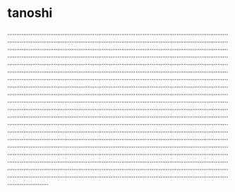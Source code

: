 # tanoshi
.......................................................................................................................................................................................................................................................................................................................................................................................................................................................................................................................................................................................................................................................................................................................................................................................................................................................................................................................................................................................................................................................................................................................................................................................................................................................................................................................................................................................................................................................................................................................................................................................................................................................................................................................................................................................................................................................................................................................................................................................................................................................................................................................................................................................................................................................................................................................................................................................................................................................................................................................................................................................................